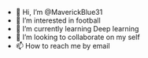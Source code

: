 - 👋 Hi, I’m @MaverickBlue31
- 👀 I’m interested in football
- 🌱 I’m currently learning Deep learning
- 💞️ I’m looking to collaborate on my self
- 📫 How to reach me by email

<!---
MaverickBlue31/MaverickBlue31 is a ✨ special ✨ repository because its `README.md` (this file) appears on your GitHub profile.
You can click the Preview link to take a look at your changes.
--->
